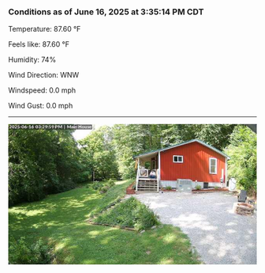 ### Conditions as of June 16, 2025 at 3:35:14 PM CDT 

Temperature: 87.60 &deg;F

Feels like: 87.60 &deg;F

Humidity: 74%

Wind Direction: WNW

Windspeed: 0.0 mph

Wind Gust: 0.0 mph

---

<img src="./images/latest.jpeg"/>

